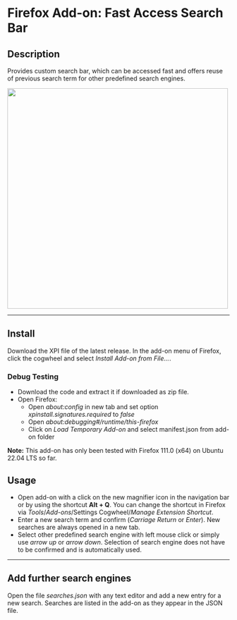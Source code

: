 # Firefox Add-on: Fast Access Search Bar

## Description
Provides custom search bar, which can be accessed fast and offers reuse of previous search term for other predefined search engines.

<img src="https://user-images.githubusercontent.com/81079563/124627387-cb6c0900-de7f-11eb-977a-5caa1b03e54b.png" width="500">

---

## Install

Download the XPI file of the latest release. In the add-on menu of Firefox, click the cogwheel and select *Install Add-on from File...*. 

### Debug Testing

- Download the code and extract it if downloaded as zip file.
- Open Firefox: 
  - Open *about:config* in new tab and set option *xpinstall.signatures.required* to *false*
  - Open *about:debugging#/runtime/this-firefox*
  - Click on *Load Temporary Add-on* and select manifest.json from add-on folder

**Note:** This add-on has only been tested with Firefox 111.0 (x64) on Ubuntu 22.04 LTS so far. 

## Usage
- Open add-on with a click on the new magnifier icon in the navigation bar or by using the shortcut **Alt + Q**. 
  You can change the shortcut in Firefox via *Tools*/*Add-ons*/Settings Cogwheel/*Manage Extension Shortcut*.
- Enter a new search term and confirm (*Carriage Return* or *Enter*). New searches are always opened in a new tab.
- Select other predefined search engine with left mouse click or simply use *arrow up* or *arrow down*. 
  Selection of search engine does not have to be confirmed and is automatically used.

---

## Add further search engines
Open the file *searches.json* with any text editor and add a new entry for a new search.
Searches are listed in the add-on as they appear in the JSON file.
